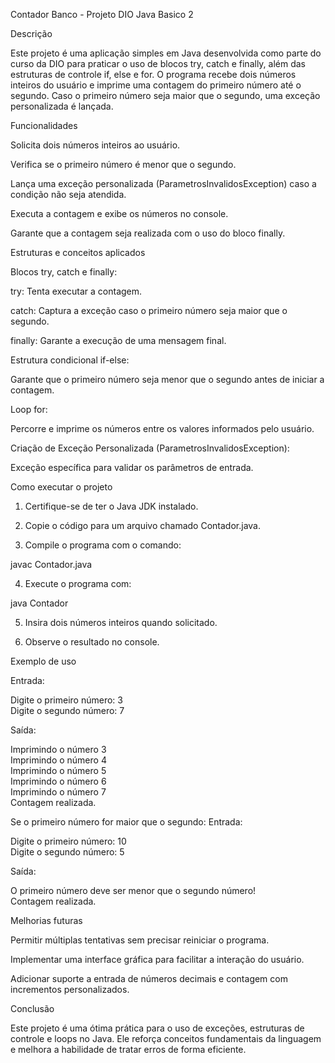 Contador Banco - Projeto DIO Java Basico 2

Descrição

Este projeto é uma aplicação simples em Java desenvolvida como parte do curso da DIO para praticar o uso de blocos try, catch e finally, além das estruturas de controle if, else e for. O programa recebe dois números inteiros do usuário e imprime uma contagem do primeiro número até o segundo. Caso o primeiro número seja maior que o segundo, uma exceção personalizada é lançada.

Funcionalidades

Solicita dois números inteiros ao usuário.

Verifica se o primeiro número é menor que o segundo.

Lança uma exceção personalizada (ParametrosInvalidosException) caso a condição não seja atendida.

Executa a contagem e exibe os números no console.

Garante que a contagem seja realizada com o uso do bloco finally.


Estruturas e conceitos aplicados

Blocos try, catch e finally:

try: Tenta executar a contagem.

catch: Captura a exceção caso o primeiro número seja maior que o segundo.

finally: Garante a execução de uma mensagem final.


Estrutura condicional if-else:

Garante que o primeiro número seja menor que o segundo antes de iniciar a contagem.


Loop for:

Percorre e imprime os números entre os valores informados pelo usuário.


Criação de Exceção Personalizada (ParametrosInvalidosException):

Exceção específica para validar os parâmetros de entrada.



Como executar o projeto

1. Certifique-se de ter o Java JDK instalado.


2. Copie o código para um arquivo chamado Contador.java.


3. Compile o programa com o comando:

javac Contador.java


4. Execute o programa com:

java Contador


5. Insira dois números inteiros quando solicitado.


6. Observe o resultado no console.



Exemplo de uso

Entrada:

Digite o primeiro número: 3  
Digite o segundo número: 7

Saída:

Imprimindo o número 3  
Imprimindo o número 4  
Imprimindo o número 5  
Imprimindo o número 6  
Imprimindo o número 7  
Contagem realizada.

Se o primeiro número for maior que o segundo:
Entrada:

Digite o primeiro número: 10  
Digite o segundo número: 5

Saída:

O primeiro número deve ser menor que o segundo número!  
Contagem realizada.

Melhorias futuras

Permitir múltiplas tentativas sem precisar reiniciar o programa.

Implementar uma interface gráfica para facilitar a interação do usuário.

Adicionar suporte a entrada de números decimais e contagem com incrementos personalizados.


Conclusão

Este projeto é uma ótima prática para o uso de exceções, estruturas de controle e loops no Java. Ele reforça conceitos fundamentais da linguagem e melhora a habilidade de tratar erros de forma eficiente.
